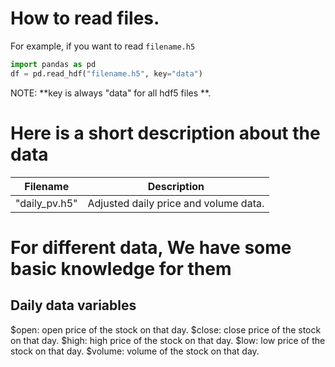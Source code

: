 # How to read files.
For example, if you want to read `filename.h5`
```Python
import pandas as pd
df = pd.read_hdf("filename.h5", key="data")
```
NOTE: **key is always "data" for all hdf5 files **.

# Here is a short description about the data

| Filename       | Description                                                      |
| -------------- | -----------------------------------------------------------------|
| "daily_pv.h5"  | Adjusted daily price and volume data.                            |


# For different data, We have some basic knowledge for them

## Daily data variables
$open: open price of the stock on that day.
$close: close price of the stock on that day.
$high: high price of the stock on that day.
$low: low price of the stock on that day.
$volume: volume of the stock on that day.